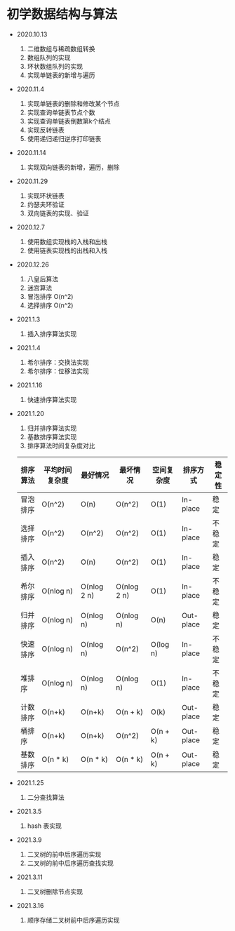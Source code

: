 # 初学数据结构与算法

- 2020.10.13
  1. 二维数组与稀疏数组转换
  2. 数组队列的实现
  3. 环状数组队列的实现
  4. 实现单链表的新增与遍历
  
- 2020.11.4
  1. 实现单链表的删除和修改某个节点
  2. 实现查询单链表节点个数
  3. 实现查询单链表倒数第k个结点
  4. 实现反转链表
  5. 使用递归递归逆序打印链表

- 2020.11.14
   1. 实现双向链表的新增，遍历，删除
   
- 2020.11.29
  1. 实现环状链表
  2. 约瑟夫环验证
  3. 双向链表的实现、验证
  
- 2020.12.7
  1. 使用数组实现栈的入栈和出栈
  2. 使用链表实现栈的出栈和入栈
  
- 2020.12.26
  1. 八皇后算法
  2. 迷宫算法
  3. 冒泡排序 O(n^2)
  4. 选择排序 O(n^2)
  
- 2021.1.3
    1. 插入排序算法实现
    
- 2021.1.4
    1. 希尔排序：交换法实现
    2. 希尔排序：位移法实现
    
- 2021.1.16
    1. 快速排序算法实现
    
- 2021.1.20
    1. 归并排序算法实现
    2. 基数排序算法实现
    3. 排序算法时间复杂度对比
    
    | 排序算法 | 平均时间复杂度 | 最好情况    | 最坏情况    | 空间复杂度 | 排序方式  | 稳定性 |
    | -------- | -------------- | ----------- | ----------- | ---------- | --------- | ------ |
    | 冒泡排序 | O(n^2)         | O(n)        | O(n^2)      | O(1)       | In-place  | 稳定   |
    | 选择排序 | O(n^2)         | O(n^2)      | O(n^2)      | O(1)       | In-place  | 不稳定 |
    | 插入排序 | O(n^2)         | O(n)        | O(n^2)      | O(1)       | In-place  | 稳定   |
    | 希尔排序 | O(nlog n)      | O(nlog 2 n) | O(nlog 2 n) | O(1)       | In-place  | 不稳定 |
    | 归并排序 | O(nlog n)      | O(nlog n)   | O(nlog n)   | O(n)       | Out-place | 稳定   |
    | 快速排序 | O(nlog n)      | O(nlog n)   | O(n^2)      | O(log n)   | In-place  | 不稳定 |
    | 堆排序   | O(nlog n)      | O(nlog n)   | O(nlog n)   | O(1)       | In-place  | 不稳定 |
    | 计数排序 | O(n+k)         | O(n+k)      | O(n + k)    | O(k)       | Out-place | 稳定   |
    | 桶排序   | O(n+k)         | O(n+k)      | O(n^2)      | O(n + k)   | Out-place | 稳定   |
    | 基数排序 | O(n * k)       | O(n * k)    | O(n * k)    | O(n + k)   | Out-place | 稳定   |
    
- 2021.1.25
    1. 二分查找算法
    
- 2021.3.5
    1. hash 表实现
    
- 2021.3.9
    1. 二叉树的前中后序遍历实现
    2. 二叉树的前中后序遍历查找实现
 
- 2021.3.11
    1. 二叉树删除节点实现
 
- 2021.3.16
    1. 顺序存储二叉树前中后序遍历实现
 
 
 
 
 
 
    

    
